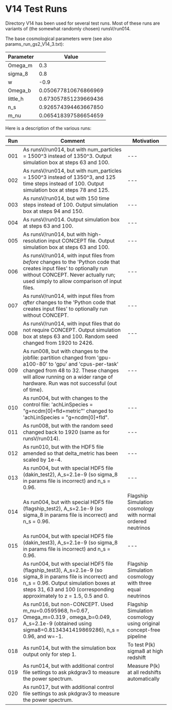 # V14 Test Runs

Directory V14 has been used for several test runs. Most of these runs are variants of (the somewhat randomly chosen) runsV/run014.

The base cosmological parameters were (see also params_run_gs2_V14_3.txt):

| Parameter | Value |
| --- | --- |
| Omega_m | 0.3  |
| sigma_8 | 0.8 |
| w | -0.9 |
| Omega_b | 0.050677810676866969 |
| little_h | 0.673057851239669436 |
| n_s | 0.926574394463667850 |
| m_nu | 0.065418397586654659 |

Here is a description of the various runs:

| Run | Comment | Motivation |
| --- | --- | --- |
| 001 | As runsV/run014, but with num_particles = 1500^3 instead of 1350^3. Output simulation box at steps 63 and 100.| --- |
| 002 | As runsV/run014, but with num_particles = 1500^3 instead of 1350^3, and 125 time steps instead of 100. Output simulation box at steps 78 and 125. | --- |
| 003 | As runsV/run014, but with 150 time steps instead of 100. Output simulation box at steps 94 and 150. | --- |
| 004 | As runsV/run014. Output simulation box at steps 63 and 100. | --- |
| 005 | As runsV/run014, but with high-resolution input CONCEPT file. Output simulation box at steps 63 and 100. | --- |
| 006 | As runsV/run014, with input files from _before_ changes to the 'Python code that creates input files' to optionally run without CONCEPT. Never actually run; used simply to allow comparison of input files. | --- |
| 007 | As runsV/run014, with input files from _after_ changes to the 'Python code that creates input files' to optionally run without CONCEPT. | --- |
| 008 | As runsV/run014, with input files that do not require CONCEPT. Output simulation box at steps 63 and 100. Random seed changed from 1920 to 2426. | --- |
| 009 | As run008, but with changes to the jobfile: partition changed from 'gpu-a100-80' to 'gpu' and 'cpus-per-task' changed from 48 to 32. These changes will allow running on a wider range of hardware. Run was not successful (out of time). | --- |
| 010 | As run004, but with changes to the control file: 'achLinSpecies    = "g+ncdm[0]+fld+metric"' changed to 'achLinSpecies    = "g+ncdm[0]+fld". | --- |
| 011 | As run008, but with the random seed changed back to 1920 (same as for runsV/run014). | --- |
| 012 | As run010, but with the HDF5 file amended so that delta_metric has been scaled by 1e-4. | --- |
| 013 | As run004, but with special HDF5 file (dakin_test2), A_s=2.1e-9 (so sigma_8 in params file is incorrect) and n_s = 0.96. | --- |
| 014 | As run004, but with special HDF5 file (flagship_test2), A_s=2.1e-9 (so sigma_8 in params file is incorrect) and n_s = 0.96. | Flagship Simulation cosmology with normal ordered neutrinos |
| 015 | As run004, but with special HDF5 file (dakin_test3), A_s=2.1e-9 (so sigma_8 in params file is incorrect) and n_s = 0.96. |  --- |
| 016 | As run004, but with special HDF5 file (flagship_test3), A_s=2.1e-9 (so sigma_8 in params file is incorrect) and n_s = 0.96. Output simulation boxes at steps 31, 63 and 100 (corresponding approximately to z = 1.5, 0.5 and 0. | Flagship Simulation cosmology with three equal neutrinos |
| 017 | As run016, but non-CONCEPT. Used m_nu=0.0595968, h=0.67, Omega_m=0.319 , omega_b=0.049, A_s=2.1e-9 (obtained using sigma8=0.8134341419869286), n_s = 0.96, and w=-1. | Flagship Simulation cosmology using original concept-free pipeline  |
| 018 | As run014, but with the simulation box output only for step 1. | To test P(k) sigma8 at high redshift |
| 019 | As run014, but with additional control file settings to ask pkdgrav3 to measure the power spectrum. | Measure P(k) at all redshifts automatically |
| 020 | As run017, but with additional control file settings to ask pkdgrav3 to measure the power spectrum. | |
